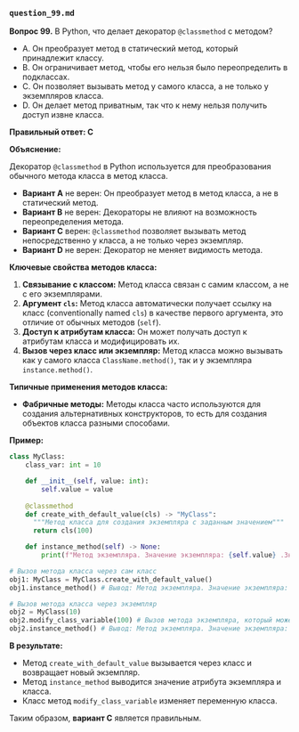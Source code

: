 ### `question_99.md`

**Вопрос 99.** В Python, что делает декоратор `@classmethod` с методом?

- A. Он преобразует метод в статический метод, который принадлежит классу.
- B. Он ограничивает метод, чтобы его нельзя было переопределить в подклассах.
- C. Он позволяет вызывать метод у самого класса, а не только у экземпляров класса.
- D. Он делает метод приватным, так что к нему нельзя получить доступ извне класса.

**Правильный ответ: C**

**Объяснение:**

Декоратор `@classmethod` в Python используется для преобразования обычного метода класса в метод класса.

*   **Вариант A** не верен: Он преобразует метод в метод класса, а не в статический метод.
*   **Вариант B** не верен: Декораторы не влияют на возможность переопределения метода.
*   **Вариант C** верен: `@classmethod` позволяет вызывать метод непосредственно у класса, а не только через экземпляр.
*   **Вариант D** не верен: Декоратор не меняет видимость метода.

**Ключевые свойства методов класса:**

1.  **Связывание с классом:**  Метод класса связан с самим классом, а не с его экземплярами.
2.  **Аргумент `cls`:** Метод класса автоматически получает ссылку на класс (conventionally named `cls`) в качестве первого аргумента, это отличие от обычных методов (`self`).
3.  **Доступ к атрибутам класса:** Он может получать доступ к атрибутам класса и модифицировать их.
4.  **Вызов через класс или экземпляр:** Метод класса можно вызывать как у самого класса `ClassName.method()`, так и у экземпляра `instance.method()`.

**Типичные применения методов класса:**

*   **Фабричные методы:** Методы класса часто используются для создания альтернативных конструкторов, то есть для создания объектов класса разными способами.

**Пример:**

```python
class MyClass:
    class_var: int = 10

    def __init__(self, value: int):
        self.value = value
    
    @classmethod
    def create_with_default_value(cls) -> "MyClass":
      """Метод класса для создания экземпляра с заданным значением"""
      return cls(100)

    def instance_method(self) -> None:
        print(f"Метод экземпляра. Значение экземпляра: {self.value} .Значение переменной класса: {MyClass.class_var}")

# Вызов метода класса через сам класс
obj1: MyClass = MyClass.create_with_default_value()
obj1.instance_method() # Вывод: Метод экземпляра. Значение экземпляра: 100 .Значение переменной класса: 10

# Вызов метода класса через экземпляр
obj2 = MyClass(10)
obj2.modify_class_variable(100) # Вызов метода экземпляра, который может модифицировать переменную класса.
obj2.instance_method() # Вывод: Метод экземпляра. Значение экземпляра: 10 .Значение переменной класса: 100
```
**В результате:**
*   Метод `create_with_default_value` вызывается через класс и возвращает новый экземпляр.
*   Метод `instance_method` выводится значение атрибута экземпляра и класса.
*   Класс метод `modify_class_variable` изменяет переменную класса.

Таким образом, **вариант C** является правильным.
